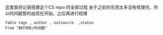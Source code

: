这里我将记录搭建这个CS repo 的全部过程
     由于之前的东西太多没有梳理完，所以时间戳暂时由现在开始，之后再进行梳理

```dataview
Table tags , author , outsource  ,status
From "BEFORE/时间戳"
```

